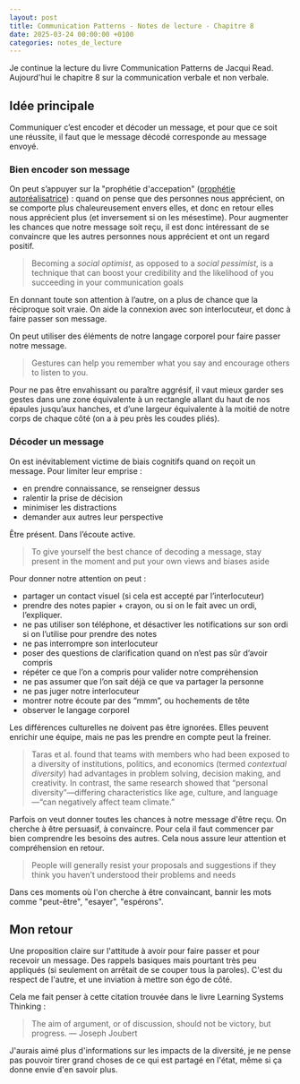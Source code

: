 ```yaml
---
layout: post
title: Communication Patterns - Notes de lecture - Chapitre 8
date: 2025-03-24 00:00:00 +0100
categories: notes_de_lecture
---
```

Je continue la lecture du livre Communication Patterns de Jacqui Read. 
Aujourd'hui le chapitre 8 sur la communication verbale et non verbale. 

## Idée principale
Communiquer c’est encoder et décoder un message, et pour que ce soit une réussite, il faut que le message décodé corresponde au message envoyé. 

### Bien encoder son message
On peut s’appuyer sur la "prophétie d'accepation" ([prophétie autoréalisatrice](https://fr.wikipedia.org/wiki/Proph%C3%A9tie_autor%C3%A9alisatrice)) : quand on pense que des personnes nous apprécient, on se comporte plus chaleureusement envers elles, et donc en retour elles nous apprécient plus (et inversement si on les mésestime). 
Pour augmenter les chances que notre message soit reçu, il est donc intéressant de se convaincre que les autres personnes nous apprécient et ont un regard positif. 

> Becoming a *social optimist*, as opposed to a *social pessimist*, is a technique that can boost your credibility and the likelihood of you succeeding in your communication goals

En donnant toute son attention à l’autre, on a plus de chance que la réciproque soit vraie. 
On aide la connexion avec son interlocuteur, et donc à faire passer son message. 

On peut utiliser des éléments de notre langage corporel pour faire passer notre message.

> Gestures can help you remember what you say and encourage others to listen to you.

Pour ne pas être envahissant ou paraître aggrésif, il vaut mieux garder ses gestes dans une zone équivalente à un rectangle allant du haut de nos épaules jusqu’aux hanches, et d’une largeur équivalente à la moitié de notre corps de chaque côté (on a à peu près les coudes pliés). 

### Décoder un message
On est inévitablement victime de biais cognitifs quand on reçoit un message. 
Pour limiter leur emprise : 
- en prendre connaissance, se renseigner dessus
- ralentir la prise de décision
- minimiser les distractions
- demander aux autres leur perspective

Être présent. 
Dans l’écoute active. 

> To give yourself the best chance of decoding a message, stay present in the moment and put your own views and biases aside
 
Pour donner notre attention on peut : 
- partager un contact visuel (si cela est accepté par l’interlocuteur)
- prendre des notes papier + crayon, ou si on le fait avec un ordi, l’expliquer.
- ne pas utiliser son téléphone, et désactiver les notifications sur son ordi si on l’utilise pour prendre des notes
- ne pas interrompre son interlocuteur
- poser des questions de clarification quand on n’est pas sûr d’avoir compris
- répéter ce que l’on a compris pour valider notre compréhension
- ne pas assumer que l’on sait déjà ce que va partager la personne
- ne pas juger notre interlocuteur
- montrer notre écoute par des “mmm”, ou hochements de tête
- observer le langage corporel

Les différences culturelles ne doivent pas être ignorées. 
Elles peuvent enrichir une équipe, mais ne pas les prendre en compte peut la freiner. 

> Taras et al. found that teams with members who had been exposed to a diversity of institutions, politics, and economics (termed *contextual diversity*) had advantages in problem solving, decision making, and creativity. 
> In contrast, the same research showed that “personal diversity”—differing characteristics like age, culture, and language—“can negatively affect team climate.”

Parfois on veut donner toutes les chances à notre message d'être reçu. 
On cherche à être persuasif, à convaincre. 
Pour cela il faut commencer par bien comprendre les besoins des autres. 
Cela nous assure leur attention et compréhension en retour.

> People will generally resist your proposals and suggestions if they think you haven’t understood their problems and needs

Dans ces moments où l'on cherche à être convaincant, bannir les mots comme "peut-être", "esayer", "espérons". 


## Mon retour
Une proposition claire sur l'attitude à avoir pour faire passer et pour recevoir un message. 
Des rappels basiques mais pourtant très peu appliqués (si seulement on arrêtait de se couper tous la paroles). 
C'est du respect de l'autre, et une inviation à mettre son égo de côté. 

Cela me fait penser à cette citation trouvée dans le livre Learning Systems Thinking : 

> The aim of argument, or of discussion, should not be victory, but progress.
> — Joseph Joubert

J'aurais aimé plus d'informations sur les impacts de la diversité, je ne pense pas pouvoir tirer grand choses de ce qui est partagé en l'état, même si ça donne envie d'en savoir plus. 